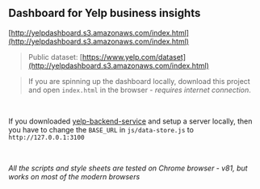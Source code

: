 ## Dashboard for Yelp business insights
[http://yelpdashboard.s3.amazonaws.com/index.html](http://yelpdashboard.s3.amazonaws.com/index.html)



> Public dataset: [https://www.yelp.com/dataset](http://yelpdashboard.s3.amazonaws.com/index.html)

> If you are spinning up the dashboard locally, download this project and open `index.html` in the browser - _requires internet connection_.


<br>

If you downloaded [yelp-backend-service](https://github.com/ramchalla7684/yelp-backend-service) and setup a server locally, then you have to change the `BASE_URL` in `js/data-store.js` to `http://127.0.0.1:3100`

<br>

_All the scripts and style sheets are tested on Chrome browser - v81, but works on most of the modern browsers_


